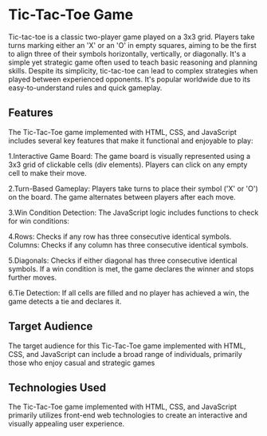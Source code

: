 #   Tic-Tac-Toe Game

Tic-tac-toe is a classic two-player game played on a 3x3 grid. Players take turns marking either an 'X' or an 'O' in empty squares, aiming to be the first to align three of their symbols horizontally, vertically, or diagonally. It's a simple yet strategic game often used to teach basic reasoning and planning skills. Despite its simplicity, tic-tac-toe can lead to complex strategies when played between experienced opponents. It's popular worldwide due to its easy-to-understand rules and quick gameplay.

## Features

The Tic-Tac-Toe game implemented with HTML, CSS, and JavaScript includes several key features that make it functional and enjoyable to play:

1.Interactive Game Board: The game board is visually represented using a 3x3 grid of clickable cells (div elements). Players can click on any empty cell to make their move.

2.Turn-Based Gameplay: Players take turns to place their symbol ('X' or 'O') on the board. The game alternates between players after each move.

3.Win Condition Detection: The JavaScript logic includes functions to check for win conditions:

4.Rows: Checks if any row has three consecutive identical symbols.
Columns: Checks if any column has three consecutive identical symbols.

5.Diagonals: Checks if either diagonal has three consecutive identical symbols.
If a win condition is met, the game declares the winner and stops further moves.

6.Tie Detection: If all cells are filled and no player has achieved a win, the game detects a tie and declares it.

## Target Audience

The target audience for this Tic-Tac-Toe game implemented with HTML, CSS, and JavaScript can include a broad range of individuals, primarily those who enjoy casual and strategic games

## Technologies Used

The Tic-Tac-Toe game implemented with HTML, CSS, and JavaScript primarily utilizes front-end web technologies to create an interactive and visually appealing user experience.
